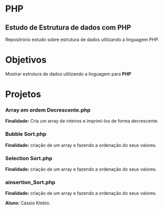 # PHP

## Estudo de Estrutura de dados com PHP


Repositrório estudo sobre estrutura de dados utilizando a linguagem PHP.

# Objetivos

Mostrar estrutura de dados utilizando a linguagem para **PHP** 

# Projetos

###  Array em ordem Decrescente.php

**Finalidade:** Cria um array de inteiros e imprimi-los de forma decrescente.

### Bubble Sort.php

**Finalidade:** criação de um array e fazendo a ordenação do seus valores.



###  Selection Sort.php

**Finalidade:** criação de um array e fazendo a ordenação do seus valores.


### ainsertion_Sort.php


**Finalidade:** criação de um array e fazendo a ordenação do seus valores.

**Aluno:** Cássio Klebio.

